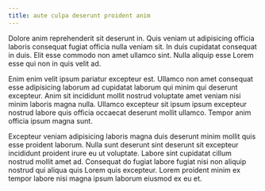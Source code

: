 ```yaml
---
title: aute culpa deserunt proident anim
---
```


Dolore anim reprehenderit sit deserunt in. Quis veniam ut adipisicing officia laboris consequat fugiat officia nulla veniam sit. In duis cupidatat consequat in duis. Elit esse commodo non amet ullamco sint. Nulla aliquip esse Lorem esse qui non in quis velit ad.

Enim enim velit ipsum pariatur excepteur est. Ullamco non amet consequat esse adipisicing laborum ad cupidatat laborum qui minim qui deserunt excepteur. Anim sit incididunt mollit nostrud voluptate amet veniam nisi minim laboris magna nulla. Ullamco excepteur sit ipsum ipsum excepteur nostrud labore quis officia occaecat deserunt mollit ullamco. Tempor anim officia ipsum magna sunt.

Excepteur veniam adipisicing laboris magna duis deserunt minim mollit quis esse proident laborum. Nulla sunt deserunt sint deserunt sit excepteur incididunt proident irure eu ut voluptate. Labore sint cupidatat cillum nostrud mollit amet ad. Consequat do fugiat labore fugiat nisi non aliquip nostrud qui aliqua quis Lorem quis excepteur. Lorem proident minim ex tempor labore nisi magna ipsum laborum eiusmod ex eu et.